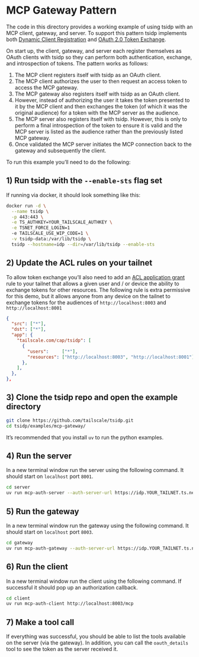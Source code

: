 # MCP Gateway Pattern

The code in this directory provides a working example of using tsidp with an MCP client, gateway, and server. To support this pattern tsidp implements both [Dynamic Client Registration](https://datatracker.ietf.org/doc/html/rfc7591) and [OAuth 2.0 Token Exchange](https://datatracker.ietf.org/doc/html/rfc8693).

On start up, the client, gateway, and server each register themselves as OAuth clients with tsidp so they can perform both authentication, exchange, and introspection of tokens. The pattern works as follows:

1. The MCP client registers itself with tsidp as an OAuth client.
2. The MCP client authorizes the user to then request an access token to access the MCP gateway.
3. The MCP gateway also registers itself with tsidp as an OAuth client.
4. However, instead of authorizing the user it takes the token presented to it by the MCP client and then exchanges the token (of which it was the original audience) for a token with the MCP server as the audience.
5. The MCP server also registers itself with tsidp. However, this is only to perform a final introspection of the token to ensure it is valid and the MCP server is listed as the audience rather than the previously listed MCP gateway.
6. Once validated the MCP server initiates the MCP connection back to the gateway and subsequently the client.

To run this example you’ll need to do the following:

## 1) Run tsidp with the `--enable-sts` flag set

If running via docker, it should look something like this:

```bash
docker run -d \
  --name tsidp \
  -p 443:443 \
  -e TS_AUTHKEY=YOUR_TAILSCALE_AUTHKEY \
  -e TSNET_FORCE_LOGIN=1
  -e TAILSCALE_USE_WIP_CODE=1 \
  -v tsidp-data:/var/lib/tsidp \
  tsidp --hostname=idp --dir=/var/lib/tsidp --enable-sts
```

## 2) Update the ACL rules on your tailnet

To allow token exchange you’ll also need to add an [ACL application grant](https://tailscale.com/kb/1537/grants-app-capabilities)  rule to your tailnet that allows a given user and / or device the ability to exchange tokens for other resources. The following rule is extra permissive for this demo, but it allows anyone from any device on the tailnet to exchange tokens for the audiences of `http://localhost:8003` and `http://localhost:8001`

```json
{
  "src": ["*"],
  "dst": ["*"],
  "app": {
    "tailscale.com/cap/tsidp": [
      {
        "users":     ["*"],
        "resources": ["http://localhost:8003", "http://localhost:8001"],
      },
    ],
  },
},
```

## 3) Clone the tsidp repo and open the example directory

```bash
git clone https://github.com/tailscale/tsidp.git
cd tsidp/examples/mcp-gateway/
```

It’s recommended that you install `uv` to run the python examples.

## 4) Run the server

In a new terminal window run the server using the following command. It should start on `localhost` port `8001`.

```bash
cd server
uv run mcp-auth-server --auth-server-url https://idp.YOUR_TAILNET.ts.net/
```

## 5) Run the gateway

In a new terminal window run the gateway using the following command. It should start on `localhost` port `8003`.

```bash
cd gateway
uv run mcp-auth-gateway --auth-server-url https://idp.YOUR_TAILNET.ts.net/ --mcp-server-url http://localhost:8001
```

## 6) Run the client

In a new terminal window run the client using the following command. If successful it should pop up an authorization callback.

```bash
cd client
uv run mcp-auth-client http://localhost:8003/mcp
```

## 7) Make a tool call

If everything was successful, you should be able to list the tools available on the server (via the gateway). In addition, you can call the `oauth_details` tool to see the token as the server received it.
